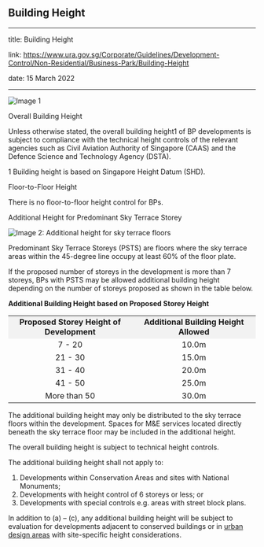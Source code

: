 ## Building Height
---
title: Building Height

link: https://www.ura.gov.sg/Corporate/Guidelines/Development-Control/Non-Residential/Business-Park/Building-Height

date: 15 March 2022

---


![Image 1](https://www.ura.gov.sg/-/media/Corporate/Guidelines/Development-control/Industrial/BP04_Building_Height.jpg?h=100%25&w=100%25)



Overall Building Height

Unless otherwise stated, the overall building height1 of BP developments is subject to compliance with the technical height controls of the relevant agencies such as Civil Aviation Authority of Singapore (CAAS) and the Defence Science and Technology Agency (DSTA).

1 Building height is based on Singapore Height Datum (SHD).

Floor-to-Floor Height

There is no floor-to-floor height control for BPs.

Additional Height for Predominant Sky Terrace Storey

![Image 2: Additional height for sky terrace floors](https://www.ura.gov.sg/-/media/Corporate/Guidelines/Development-control/Commercial/C04_Additional_Height_for_Sky_Terrace_Floors.jpg?h=100%25&w=100%25)



Predominant Sky Terrace Storeys (PSTS) are floors where the sky terrace areas within the 45-degree line occupy at least 60% of the floor plate.

If the proposed number of storeys in the development is more than 7 storeys, BPs with PSTS may be allowed additional building height depending on the number of storeys proposed as shown in the table below.

**Additional Building Height based on Proposed Storey Height**

<table width="100%"><tbody><tr><td style="text-align: center; vertical-align: middle; background-color: #f2f2f2; width: 50%;"><strong>Proposed Storey Height of Development</strong></td><td style="text-align: center; vertical-align: middle; background-color: #f2f2f2; width: 50%;"><strong>Additional Building Height Allowed</strong></td></tr><tr><td style="text-align: center; vertical-align: middle;">7 - 20</td><td style="text-align: center; vertical-align: middle;">10.0m</td></tr><tr><td style="text-align: center; vertical-align: middle;">21 - 30</td><td style="text-align: center; vertical-align: middle;">15.0m</td></tr><tr><td style="text-align: center; vertical-align: middle;">31 - 40</td><td style="text-align: center; vertical-align: middle;">20.0m</td></tr><tr><td style="text-align: center; vertical-align: middle;">41 - 50</td><td style="text-align: center; vertical-align: middle;">25.0m</td></tr><tr><td style="text-align: center; vertical-align: middle;">More than 50</td><td style="text-align: center; vertical-align: middle;">30.0m</td></tr></tbody></table>

  
The additional building height may only be distributed to the sky terrace floors within the development. Spaces for M&E services located directly beneath the sky terrace floor may be included in the additional height.

The overall building height is subject to technical height controls.

The additional building height shall not apply to:

1.  Developments within Conservation Areas and sites with National Monuments;
2.  Developments with height control of 6 storeys or less; or
3.  Developments with special controls e.g. areas with street block plans.

In addition to (a) – (c), any additional building height will be subject to evaluation for developments adjacent to conserved buildings or in [urban design areas](https://www.ura.gov.sg/Corporate/Guidelines/Urban-Design) with site-specific height considerations.



